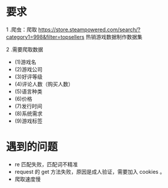 # 要求

1 .爬虫：爬取 https://store.steampowered.com/search/?category1=998&filter=topsellers 热销游戏数据制作数据集

2 .需要爬取数据

- (1)游戏名
- (2)游戏公司
- (3)好评等级
- (4)评论人数（购买人数）
- (5)语言种类
- (6)价格
- (7)发行时间
- (8)系统需求
- (9)游戏标签

# 遇到的问题

- re 匹配失败，匹配词不精准
- request 的 get 方法失败，原因是成人验证，需要加入 cookies 。
- 爬取速度慢